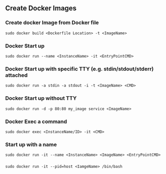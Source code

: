 ## Create Docker Images
### Create docker Image from Docker file
`sudo docker build <Dockerfile Location> -t <ImageName>`
### Docker Start up
`sudo docker run --name <InstanceName> -it <EntryPointCMD>`
### Docker Start up with specific TTY (e.g. stdin/stdout/stderr) attached
`sudo docker run -a stdin -a stdout -i -t <ImageName> <CMD>`
### Docker Start up without TTY
`sudo docker run -d -p 80:80 my_image service <ImageName>`
### Docker Exec a command
`sudo docker exec <InstanceName/ID> -it <CMD>`
### Start up with a name
`sudo docker run -it --name <InstanceName> <ImageName> <EntryPointCMD>`

###
`sudo docker run -it --pid=host <IamgeName> /bin/bash`
